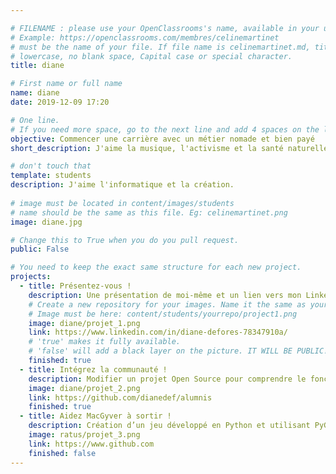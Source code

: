 ```yaml
---

# FILENAME : please use your OpenClassrooms's name, available in your url.
# Example: https://openclassrooms.com/membres/celinemartinet
# must be the name of your file. If file name is celinemartinet.md, title is celinemartinet.
# lowercase, no blank space, Capital case or special character.
title: diane

# First name or full name
name: diane
date: 2019-12-09 17:20

# One line.
# If you need more space, go to the next line and add 4 spaces on the left, as in 'description'.
objective: Commencer une carrière avec un métier nomade et bien payé
short_description: J'aime la musique, l'activisme et la santé naturelle. J'ai de nombreux projets.  

# don't touch that
template: students
description: J'aime l'informatique et la création. 
    
# image must be located in content/images/students
# name should be the same as this file. Eg: celinemartinet.png
image: diane.jpg

# Change this to True when you do you pull request.
public: False

# You need to keep the exact same structure for each new project.
projects:
  - title: Présentez-vous !
    description: Une présentation de moi-même et un lien vers mon LinkedIn.
    # Create a new repository for your images. Name it the same as your nickname and profile picture.
    # Image must be here: content/students/yourrepo/project1.png
    image: diane/projet_1.png
    link: https://www.linkedin.com/in/diane-defores-78347910a/
    # 'true' makes it fully available.
    # 'false' will add a black layer on the picture. IT WILL BE PUBLIC!
    finished: true
  - title: Intégrez la communauté !
    description: Modifier un projet Open Source pour comprendre le fonctionnement de Git, de Github et des pull requests. 
    image: diane/projet_2.png
    link: https://github.com/dianedef/alumnis
    finished: true
  - title: Aidez MacGyver à sortir !
    description: Création d’un jeu développé en Python et utilisant PyGame.
    image: ratus/projet_3.png
    link: https://www.github.com
    finished: false
---
```

